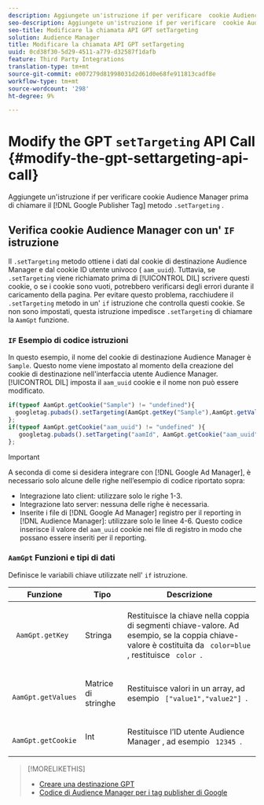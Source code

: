 ```yaml
---
description: Aggiungete un'istruzione if per verificare  cookie Audience Manager prima di chiamare il metodo Google Publisher Tag .setTargeting.
seo-description: Aggiungete un'istruzione if per verificare  cookie Audience Manager prima di chiamare il metodo Google Publisher Tag .setTargeting.
seo-title: Modificare la chiamata API GPT setTargeting
solution: Audience Manager
title: Modificare la chiamata API GPT setTargeting
uuid: 0cd38f30-5d29-4511-a779-d32587f1dafb
feature: Third Party Integrations
translation-type: tm+mt
source-git-commit: e007279d81998031d2d61d0e68fe911813cadf8e
workflow-type: tm+mt
source-wordcount: '298'
ht-degree: 9%

---
```



# Modify the GPT `setTargeting` API Call {#modify-the-gpt-settargeting-api-call}

Aggiungete un&#39;istruzione if per verificare  cookie Audience Manager prima di chiamare il [!DNL Google Publisher Tag] metodo `.setTargeting` .

## Verifica  cookie Audience Manager con un&#39; `IF` istruzione

Il `.setTargeting` metodo ottiene i dati dal cookie di destinazione Audience Manager  e dal cookie ID utente univoco ( `aam_uuid`). Tuttavia, se `.setTargeting` viene richiamato prima di [!UICONTROL DIL] scrivere questi cookie, o se i cookie sono vuoti, potrebbero verificarsi degli errori durante il caricamento della pagina. Per evitare questo problema, racchiudere il `.setTargeting` metodo in un&#39; `if` istruzione che controlla questi cookie. Se non sono impostati, questa istruzione impedisce `.setTargeting` di chiamare la `AamGpt` funzione.

### `IF` Esempio di codice istruzioni

In questo esempio, il nome del cookie di destinazione  Audience Manager è `Sample`. Questo nome viene impostato al momento della creazione del cookie di destinazione nell&#39;interfaccia utente  Audience Manager. [!UICONTROL DIL] imposta il `aam_uuid` cookie e il nome non può essere modificato.

```js
if(typeof AamGpt.getCookie("Sample") != "undefined"){ 
  googletag.pubads().setTargeting(AamGpt.getKey("Sample"),AamGpt.getValues("Sample")); 
}; 
if(typeof AamGpt.getCookie("aam_uuid") != "undefined" ){ 
   googletag.pubads().setTargeting("aamId", AamGpt.getCookie("aam_uuid")); 
};
```

>[!IMPORTANT]
>
>A seconda di come si desidera integrare con [!DNL Google Ad Manager], è necessario solo alcune delle righe nell’esempio di codice riportato sopra:
>
>* Integrazione lato client: utilizzare solo le righe 1-3.
>* Integrazione lato server: nessuna delle righe è necessaria.
>* Inserite i file di [!DNL Google Ad Manager] registro per il reporting in [!DNL Audience Manager]: utilizzare solo le linee 4-6. Questo codice inserisce il valore del `aam_uuid` cookie nei file di registro in modo che possano essere inseriti per il reporting.


### `AamGpt` Funzioni e tipi di dati

Definisce le variabili chiave utilizzate nell&#39; `if` istruzione.

<table id="table_881391C9BDDF4FACAFC37A47B14B31A1"> 
 <thead> 
  <tr> 
   <th colname="col1" class="entry"> Funzione </th> 
   <th colname="col2" class="entry"> Tipo </th> 
   <th colname="col3" class="entry"> Descrizione </th> 
  </tr> 
 </thead>
 <tbody> 
  <tr> 
   <td colname="col1"> <p> <code> AamGpt.getKey </code> </p> </td> 
   <td colname="col2"> <p>Stringa </p> </td> 
   <td colname="col3"> <p>Restituisce la chiave nella coppia di segmenti chiave-valore. Ad esempio, se la coppia chiave-valore è costituita da <code> color=blue </code>, restituisce <code> color </code>. </p> </td> 
  </tr> 
  <tr> 
   <td colname="col1"> <p> <code> AamGpt.getValues </code> </p> </td> 
   <td colname="col2"> <p>Matrice di stringhe </p> </td> 
   <td colname="col3"> <p>Restituisce valori in un array, ad esempio <code> ["value1","value2"] </code>. </p> </td> 
  </tr> 
  <tr> 
   <td colname="col1"> <p> <code> AamGpt.getCookie </code> </p> </td> 
   <td colname="col2"> <p>Int </p> </td> 
   <td colname="col3"> <p>Restituisce l’ID utente Audience Manager , ad esempio <code> 12345 </code>. </p> </td> 
  </tr>
 </tbody>
</table>

>[!MORELIKETHIS]
>
>* [Creare una destinazione GPT](../../integration/gpt-aam-destination/gpt-aam-create-destination.md)
>* [Codice di Audience Manager per i tag publisher di Google](../../integration/gpt-aam-destination/gpt-aam-aamgpt-code.md)

